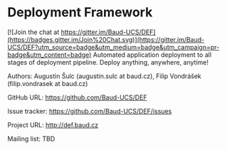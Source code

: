 # Deployment Framework

[![Join the chat at https://gitter.im/Baud-UCS/DEF](https://badges.gitter.im/Join%20Chat.svg)](https://gitter.im/Baud-UCS/DEF?utm_source=badge&utm_medium=badge&utm_campaign=pr-badge&utm_content=badge)
Automated application deployment to all stages of deployment pipeline. Deploy anything, anywhere, anytime!

Authors: Augustin Šulc (augustin.sulc at baud.cz), Filip Vondrášek (filip.vondrasek at baud.cz)

GitHub URL: https://github.com/Baud-UCS/DEF 

Issue tracker: https://github.com/Baud-UCS/DEF/issues

Project URL: http://def.baud.cz

Mailing list: TBD
